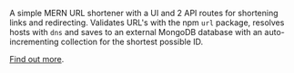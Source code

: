 A simple MERN URL shortener with a UI and 2 API routes for shortening links and redirecting.  Validates URL's with the npm ```url``` package, resolves hosts with ```dns``` and saves to an external MongoDB database with an auto-incrementing collection for the shortest possible ID.

[Find out more](https://glitch.com/about).
